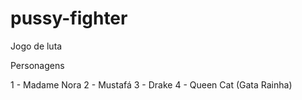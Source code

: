 # pussy-fighter
Jogo de luta

Personagens

1 - Madame Nora
2 - Mustafá
3 - Drake
4 - Queen Cat (Gata Rainha)

